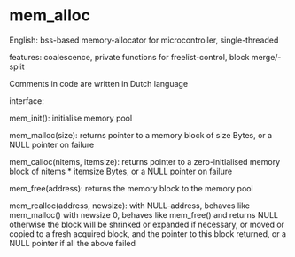 # mem_alloc
English:  bss-based memory-allocator for microcontroller, single-threaded

features: coalescence, private functions for freelist-control, block merge/-split

Comments in code are written in Dutch language

interface:

  mem_init():
	initialise memory pool
	
  mem_malloc(size):
	returns pointer to a memory block of size Bytes,
	or a NULL pointer on failure
	
  mem_calloc(nitems, itemsize):
	returns pointer to a zero-initialised memory block of nitems * itemsize Bytes,
	or a NULL pointer on failure
	
  mem_free(address):
	returns the memory block to the memory pool
	
  mem_realloc(address, newsize):
	with NULL-address, behaves like mem_malloc()
	with newsize 0, behaves like mem_free() and returns NULL
	otherwise the block will be shrinked or expanded if necessary, or moved or
	copied to a fresh acquired block, and the pointer to this block returned,
	or a NULL pointer if all the above failed
